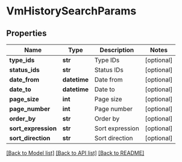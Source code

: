 # VmHistorySearchParams

## Properties
Name | Type | Description | Notes
------------ | ------------- | ------------- | -------------
**type_ids** | **str** | Type IDs | [optional] 
**status_ids** | **str** | Status IDs | [optional] 
**date_from** | **datetime** | Date from | [optional] 
**date_to** | **datetime** | Date to | [optional] 
**page_size** | **int** | Page size | [optional] 
**page_number** | **int** | Page number | [optional] 
**order_by** | **str** | Order by | [optional] 
**sort_expression** | **str** | Sort expression | [optional] 
**sort_direction** | **str** | Sort direction | [optional] 

[[Back to Model list]](../README.md#documentation-for-models) [[Back to API list]](../README.md#documentation-for-api-endpoints) [[Back to README]](../README.md)


